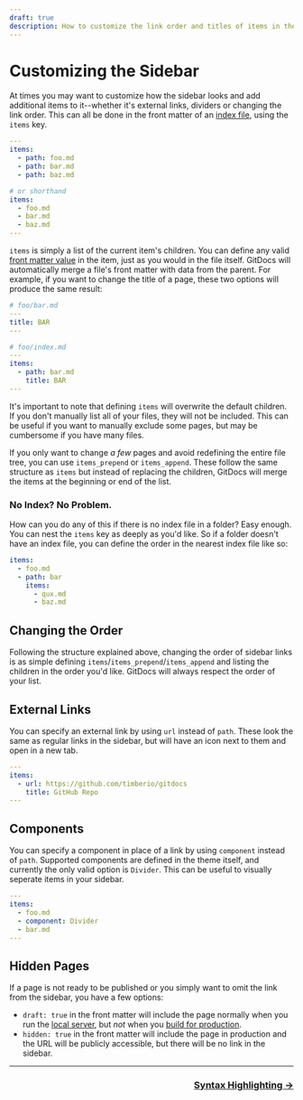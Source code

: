 ```yaml
---
draft: true
description: How to customize the link order and titles of items in the sidebar.
---
```

# Customizing the Sidebar

At times you may want to customize how the sidebar looks and add additional items to it--whether it's external links, dividers or changing the link order. This can all be done in the front matter of an [index file](/index-files), using the `items` key.

```yaml
---
items:
  - path: foo.md
  - path: bar.md
  - path: baz.md

# or shorthand
items:
  - foo.md
  - bar.md
  - baz.md
---
```

`items` is simply a list of the current item's children. You can define any valid [front matter value](/api/front-matter) in the item, just as you would in the file itself. GitDocs will automatically merge a file's front matter with data from the parent. For example, if you want to change the title of a page, these two options will produce the same result:

```yaml
# foo/bar.md
---
title: BAR
---
```

```yaml
# foo/index.md
---
items:
  - path: bar.md
    title: BAR
---
```

It's important to note that defining `items` will overwrite the default children. If you don't manually list all of your files, they will not be included. This can be useful if you want to manually exclude some pages, but may be cumbersome if you have many files.

If you only want to change _a few_ pages and avoid redefining the entire file tree, you can use `items_prepend` or `items_append`. These follow the same structure as `items` but instead of replacing the children, GitDocs will merge the items at the beginning or end of the list.

### No Index? No Problem.

How can you do any of this if there is no index file in a folder? Easy enough. You can nest the `items` key as deeply as you'd like. So if a folder doesn't have an index file, you can define the order in the nearest index file like so:

```yaml
items:
  - foo.md
  - path: bar
    items:
      - qux.md
      - baz.md
```

## Changing the Order

Following the structure explained above, changing the order of sidebar links is as simple defining `items`/`items_prepend`/`items_append` and listing the children in the order you'd like. GitDocs will always respect the order of your list.

## External Links

You can specify an external link by using `url` instead of `path`. These look the same as regular links in the sidebar, but will have an icon next to them and open in a new tab.

```yaml
---
items:
  - url: https://github.com/timberio/gitdocs
    title: GitHub Repo
---
```

## Components

You can specify a component in place of a link by using `component` instead of `path`. Supported components are defined in the theme itself, and currently the only valid option is `Divider`. This can be useful to visually seperate items in your sidebar.

```yaml
---
items:
  - foo.md
  - component: Divider
  - bar.md
---
```

## Hidden Pages

If a page is not ready to be published or you simply want to omit the link from the sidebar, you have a few options:

* `draft: true` in the front matter will include the page normally when you run the [local server](/running-locally), but _not_ when you [build for production](/production-builds).
* `hidden: true` in the front matter will include the page in production and the URL will be publicly accessible, but there will be no link in the sidebar.

---

<div align="right">
  <h3><a href="/syntax-highlighting">Syntax Highlighting →</a></h3>
</div>
